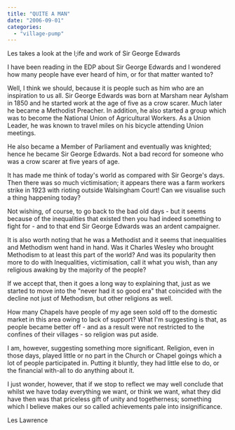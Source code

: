 ```yaml
---
title: "QUITE A MAN"
date: "2006-09-01"
categories: 
  - "village-pump"
---
```


Les takes a look at the l;ife and work of Sir George Edwards

I have been reading in the EDP about Sir George Edwards and I wondered how many people have ever heard of him, or for that matter wanted to?

Well, I think we should, because it is people such as him who are an inspiration to us all. Sir George Edwards was born at Marsham near Aylsham in 1850 and he started work at the age of five as a crow scarer. Much later he became a Methodist Preacher. In addition, he also started a group which was to become the National Union of Agricultural Workers. As a Union Leader, he was known to travel miles on his bicycle attending Union meetings.

He also became a Member of Parliament and eventually was knighted; hence he became Sir George Edwards. Not a bad record for someone who was a crow scarer at five years of age.

It has made me think of today's world as compared with Sir George's days. Then there was so much victimisation; it appears there was a farm workers strike in 1923 with rioting outside Walsingham Court! Can we visualise such a thing happening today?

Not wishing, of course, to go back to the bad old days - but it seems because of the inequalities that existed then you had indeed something to fight for - and to that end Sir George Edwards was an ardent campaigner.

It is also worth noting that he was a Methodist and it seems that inequalities and Methodism went hand in hand. Was it Charles Wesley who brought Methodism to at least this part of the world? And was its popularity then more to do with Inequalities, victimisation, call it what you wish, than any religious awaking by the majority of the people?

If we accept that, then it goes a long way to explaining that, just as we started to move into the "never had it so good era" that coincided with the decline not just of Methodism, but other religions as well.

How many Chapels have people of my age seen sold off to the domestic market in this area owing to lack of support? What I'm suggesting is that, as people became better off - and as a result were not restricted to the confines of their villages - so religion was put aside.

I am, however, suggesting something more significant. Religion, even in those days, played little or no part in the Church or Chapel goings which a lot of people participated in. Putting it bluntly, they had little else to do, or the financial with-all to do anything about it.

I just wonder, however, that if we stop to reflect we may well conclude that whilst we have today everything we want, or think we want, what they did have then was that priceless gift of unity and togetherness; something which I believe makes our so called achievements pale into insignificance.

Les Lawrence
